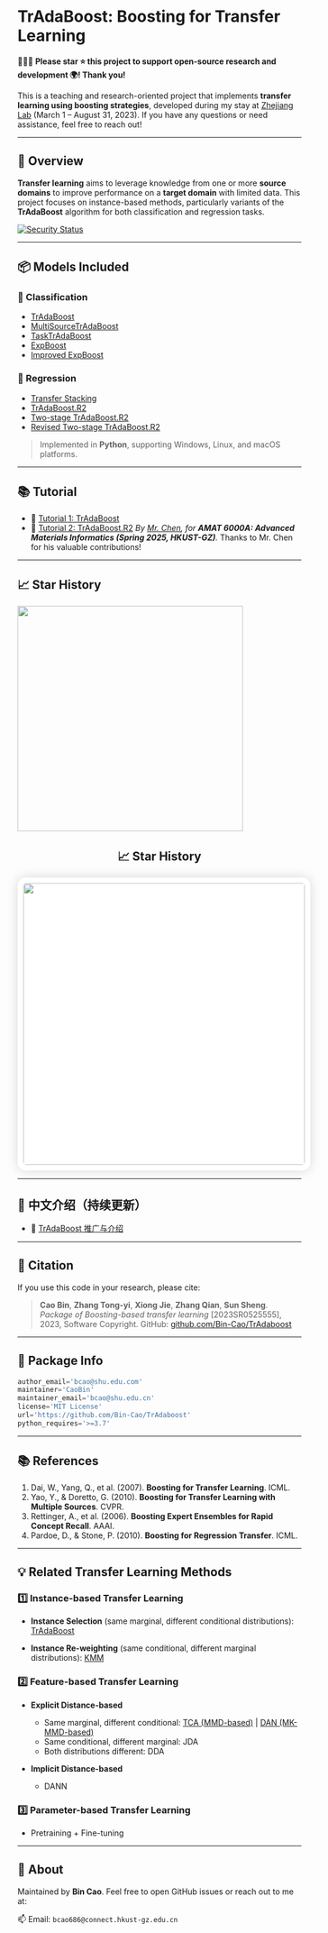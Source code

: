 

# TrAdaBoost: Boosting for Transfer Learning

🤝🤝🤝 **Please star ⭐️ this project to support open-source research and development 🌍! Thank you!**

This is a teaching and research-oriented project that implements **transfer learning using boosting strategies**, developed during my stay at [Zhejiang Lab](https://www.zhejianglab.org/lab/home) (March 1 – August 31, 2023).
If you have any questions or need assistance, feel free to reach out!

---

## 🔬 Overview

**Transfer learning** aims to leverage knowledge from one or more **source domains** to improve performance on a **target domain** with limited data. This project focuses on instance-based methods, particularly variants of the **TrAdaBoost** algorithm for both classification and regression tasks.

[![Security Status](https://www.murphysec.com/platform3/v3/badge/1626904646967132160.svg)](https://www.murphysec.com/accept?code=645babf2266d3ebb42b1005074b53306&type=1&from=2)

---

## 📦 Models Included

### 🔹 Classification

* [TrAdaBoost](https://github.com/Bin-Cao/TrAdaboost/blob/main/TrAdaBoost)
* [MultiSourceTrAdaBoost](https://github.com/Bin-Cao/TrAdaboost/blob/main/MultiSourceTrAdaBoost)
* [TaskTrAdaBoost](https://github.com/Bin-Cao/TrAdaboost/blob/main/TaskTrAdaBoost)
* [ExpBoost](https://github.com/Bin-Cao/TrAdaboost/tree/main/ExpBoost)
* [Improved ExpBoost](https://github.com/Bin-Cao/TrAdaboost/tree/main/Improved%20ExpBoost)

### 🔸 Regression

* [Transfer Stacking](https://github.com/Bin-Cao/TrAdaboost/tree/main/Transfer%20Stacking)
* [TrAdaBoost.R2](https://github.com/Bin-Cao/TrAdaboost/tree/main/TrAdaBoost_R2)
* [Two-stage TrAdaBoost.R2](https://github.com/Bin-Cao/TrAdaboost/tree/main/Two_stage_TrAdaboost_R2)
* [Revised Two-stage TrAdaBoost.R2](https://github.com/Bin-Cao/TrAdaboost/tree/main/Two_stage_TrAdaboost_R2_revised)

> Implemented in **Python**, supporting Windows, Linux, and macOS platforms.

---

## 📚 Tutorial

* 📘 [Tutorial 1: TrAdaBoost](./tutorial/tutorial_5_TrAdaBoost.pdf)
* 📘 [Tutorial 2: TrAdaBoost.R2](./tutorial/tutorial_6_TrAdaBoost_R2.pdf)
  *By [Mr. Chen](https://github.com/georgedashen), for **AMAT 6000A: Advanced Materials Informatics (Spring 2025, HKUST-GZ)**.*
  Thanks to Mr. Chen for his valuable contributions!



---
## 📈 Star History

<a href="https://star-history.com/#Bin-Cao/TrAdaboost&Date">
  <img src="https://api.star-history.com/svg?repos=Bin-Cao/TrAdaboost&type=Date" width="400">
</a>


<h2 align="center">📈 Star History</h2>

<p align="center">
  <a href="https://star-history.com/#Bin-Cao/TrAdaboost&Date">
    <img src="https://api.star-history.com/svg?repos=Bin-Cao/TrAdaboost&type=Date"
         width="500"
         style="border-radius:15px; box-shadow:0 0 20px rgba(0,0,0,0.15); background:rgba(255,255,255,0.8); padding:10px; backdrop-filter:blur(10px);">
  </a>
</p>



---

## 📌 中文介绍（持续更新）

* 📄 [TrAdaBoost 推广与介绍](https://mp.weixin.qq.com/s/NhxSGOHIr3s6WwffJOrIlQ)

---

## 📎 Citation

If you use this code in your research, please cite:

> **Cao Bin**, **Zhang Tong-yi**, **Xiong Jie**, **Zhang Qian**, **Sun Sheng**.
> *Package of Boosting-based transfer learning* \[2023SR0525555], 2023, Software Copyright.
> GitHub: [github.com/Bin-Cao/TrAdaboost](https://github.com/Bin-Cao/TrAdaboost)

---

## 🔧 Package Info

```python
author_email='bcao@shu.edu.com'
maintainer='CaoBin'
maintainer_email='bcao@shu.edu.cn'
license='MIT License'
url='https://github.com/Bin-Cao/TrAdaboost'
python_requires='>=3.7'
```

---

## 📚 References

1. Dai, W., Yang, Q., et al. (2007). **Boosting for Transfer Learning**. ICML.
2. Yao, Y., & Doretto, G. (2010). **Boosting for Transfer Learning with Multiple Sources**. CVPR.
3. Rettinger, A., et al. (2006). **Boosting Expert Ensembles for Rapid Concept Recall**. AAAI.
4. Pardoe, D., & Stone, P. (2010). **Boosting for Regression Transfer**. ICML.

---

## 💡 Related Transfer Learning Methods

### 1️⃣ Instance-based Transfer Learning

* **Instance Selection** (same marginal, different conditional distributions):
  [TrAdaBoost](https://github.com/Bin-Cao/TrAdaboost/tree/main/TrAdaBoost)

* **Instance Re-weighting** (same conditional, different marginal distributions):
  [KMM](https://github.com/Bin-Cao/KMMTransferRegressor)

### 2️⃣ Feature-based Transfer Learning

* **Explicit Distance-based**

  * Same marginal, different conditional:
    [TCA (MMD-based)](https://github.com/MaterialsInformaticsDemo/TCA) | [DAN (MK-MMD-based)](https://github.com/MaterialsInformaticsDemo/DAN)
  * Same conditional, different marginal: JDA
  * Both distributions different: DDA

* **Implicit Distance-based**

  * DANN

### 3️⃣ Parameter-based Transfer Learning

* Pretraining + Fine-tuning

---

## 🙋 About

Maintained by **Bin Cao**.
Feel free to open GitHub issues or reach out to me at:

📫 Email: `bcao686@connect.hkust-gz.edu.cn`

